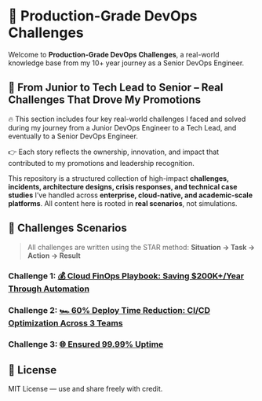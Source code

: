 # 🚧 Production-Grade DevOps Challenges
Welcome to **Production-Grade DevOps Challenges**, a real-world knowledge base from my 10+ year journey as a Senior DevOps Engineer.

## 🚀 From Junior to Tech Lead to Senior – Real Challenges That Drove My Promotions

🔥 This section includes four key real-world challenges I faced and solved during my journey from a Junior DevOps Engineer to a Tech Lead, and eventually to a Senior DevOps Engineer.

 👉 Each story reflects the ownership, innovation, and impact that contributed to my promotions and leadership recognition.

This repository is a structured collection of high-impact **challenges, incidents, architecture designs, crisis responses, and technical case studies** I’ve handled across **enterprise, cloud-native, and academic-scale platforms**. All content here is rooted in **real scenarios**, not simulations.

## 📘 Challenges Scenarios
> All challenges are written using the STAR method: **Situation → Task → Action → Result**

### Challenge 1: [💰 Cloud FinOps Playbook: Saving $200K+/Year Through Automation](./challenges/The%20%242%20Million%20Savings%20Strategy.md)

### Challenge 2: [🏎️ 60% Deploy Time Reduction: CI/CD Optimization Across 3 Teams](./challenges/60%25%20deploy%20time%20reduction.md)

### Challenge 3: [🌐 Ensured 99.99% Uptime](./challenges/Ensured%2099.99%25%20Uptime.md)

## 📜 License
MIT License — use and share freely with credit.
